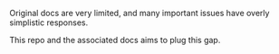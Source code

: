 Original docs are very limited, and many important issues have overly simplistic responses.

This repo and the associated docs aims to plug this gap.
